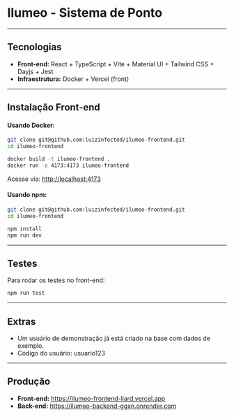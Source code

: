 # Ilumeo - Sistema de Ponto

---

## Tecnologias

- **Front-end:** React + TypeScript + Vite + Material UI + Tailwind CSS + Dayjs + Jest  
- **Infraestrutura:** Docker + Vercel (front) 

---

##  Instalação Front-end

#### Usando Docker:

```bash
git clone git@github.com:luizinfected/ilumeo-frontend.git
cd ilumeo-frontend

docker build -t ilumeo-frontend .
docker run -p 4173:4173 ilumeo-frontend
```

Acesse via: [http://localhost:4173](http://localhost:4173)

####  Usando npm:

```bash
git clone git@github.com:luizinfected/ilumeo-frontend.git
cd ilumeo-frontend

npm install
npm run dev
```

---


## Testes

Para rodar os testes no front-end:

```bash
npm run test
```

---

## Extras

- Um usuário de demonstração já está criado na base com dados de exemplo.
- Código do usuário: usuario123

---

## Produção

- **Front-end:** https://ilumeo-frontend-liard.vercel.app  
- **Back-end:** https://ilumeo-backend-ggxn.onrender.com